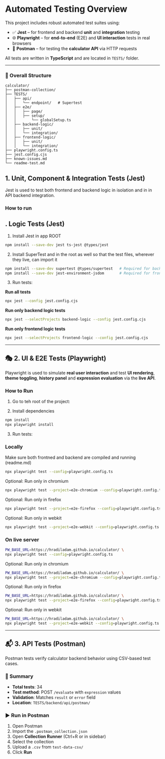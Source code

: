 # Automated Testing Overview

This project includes robust automated test suites using:

- ✅ **Jest** – for frontend and backend **unit** and **integration** testing
- 🌐 **Playwright** – for **end-to-end** (E2E) and **UI interaction** tests in real browsers
- 📮 **Postman** – for testing the **calculator API** via HTTP requests

All tests are written in **TypeScript** and are located in `TESTS/` folder.

---

### 📁 Overall Structure

```
calculator/
├── postman-collection/
├── TESTS/
│   ├── api/ 
│   │   └── endpoint/   # Supertest
│   ├── e2e/
│   │   ├── page/
│   │   ├── setup/
│   │       └── globalSetup.ts
│   ├── backend-logic/
│   │   ├── unit/
│   │   └── integration/
│   ├── frontend-logic/
│   │   ├── unit/
│   │   └── integration/
├── playwright.config.ts
├── jest.config.cjs
├── known-issues.md
└── readme-test.md
```

## 1. Unit, Component & Integration Tests (Jest)

Jest is used to test both frontend and backend logic in isolation and in in API backend integration.

### How to run

##  . Logic Tests (Jest)

1.  Install Jest in app ROOT 
``` bash
npm install --save-dev jest ts-jest @types/jest
```

2. Install SuperTest and in the root as well so that the test files, wherever they live, can import it
``` bash
npm install --save-dev supertest @types/supertest   # Required for backend HTTP testing
npm install --save-dev jest-environment-jsdom       # Required for frontend DOM testing (ThemeSwitch, etc.)
```

3. Run tests:

**Run all tests**
``` bash
npx jest --config jest.config.cjs
```

**Run only backend logic tests**
``` bash
npx jest --selectProjects backend-logic --config jest.config.cjs
```

**Run only frontend logic tests**
``` bash
npx jest --selectProjects frontend-logic --config jest.config.cjs
```

---

## 🎭 2. UI & E2E Tests (Playwright)

Playwright is used to simulate **real user interaction** and test **UI rendering**, **theme toggling**, **history panel** and **expression evaluation** via the **live API**.

### How to Run

1. Go to teh root of the project:

2. Install dependencies
```bash
npm install
npx playwright install
```


3. Run tests:

### Locally

Make sure both frontned and backend are compiled and running (readme.md)

``` bash
npx playwright test --config=playwright.config.ts
```

Optional: Run only in chromium

```bash
npx playwright test --project=e2e-chromium --config=playwright.config.ts
```

Optional: Run only in firefox

```bash
npx playwright test --project=e2e-firefox --config=playwright.config.ts
```

Optional: Run only in webkit
```bash
npx playwright test --project=e2e-webkit --config=playwright.config.ts
```

### On live server

```bash
PW_BASE_URL=https://hradiladam.github.io/calculator/ \
npx playwright test --config=playwright.config.ts
```

Optional: Run only in chromium

```bash
PW_BASE_URL=https://hradiladam.github.io/calculator/ \
npx playwright test --project=e2e-chromium --config=playwright.config.ts

```

Optional: Run only in firefox

```bash
PW_BASE_URL=https://hradiladam.github.io/calculator/ \
npx playwright test --project=e2e-firefox --config=playwright.config.ts

```

Optional: Run only in webkit

```bash
PW_BASE_URL=https://hradiladam.github.io/calculator/ \
npx playwright test --project=e2e-webkit --config=playwright.config.ts

```

---


## 📬 3. API Tests (Postman)

Postman tests verify calculator backend behavior using CSV-based test cases.

### 🧪 Summary
- **Total tests**: 34
- **Test method**: POST `/evaluate` with `expression` values
- **Validation**: Matches `result` or `error` field
- **Location**: `TESTS/backend/api/postman/`


### ▶️ Run in Postman

1. Open Postman
2. Import the `.postman_collection.json`
3. Open **Collection Runner** (Ctrl+R or in sidebar)
4. Select the collection
4. Upload a `.csv` from `test-data-csv/`
5. Click **Run**